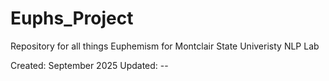# Euphs_Project
Repository for all things Euphemism for Montclair State Univeristy NLP Lab

Created: September 2025
Updated: -- 
